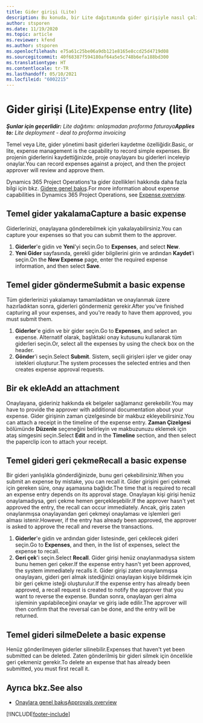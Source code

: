 ```yaml
---
title: Gider girişi (Lite)
description: Bu konuda, bir Lite dağıtımında gider girişiyle nasıl çalışılacağı hakkında bilgiler sağlanmaktadır.
author: stsporen
ms.date: 11/19/2020
ms.topic: article
ms.reviewer: kfend
ms.author: stsporen
ms.openlocfilehash: e75a61c25be06a9db121e8165e8ccd25d4719d08
ms.sourcegitcommit: 40f68387f594180af64a5e5c748b6efa188bd300
ms.translationtype: HT
ms.contentlocale: tr-TR
ms.lasthandoff: 05/10/2021
ms.locfileid: "6002215"
---
```

# <a name="expense-entry-lite"></a><span data-ttu-id="ed13f-103">Gider girişi (Lite)</span><span class="sxs-lookup"><span data-stu-id="ed13f-103">Expense entry (lite)</span></span>

<span data-ttu-id="ed13f-104">_**Şunlar için geçerlidir:** Lite dağıtımı: anlaşmadan proforma faturaya_</span><span class="sxs-lookup"><span data-stu-id="ed13f-104">_**Applies to:** Lite deployment - deal to proforma invoicing_</span></span>

<span data-ttu-id="ed13f-105">Temel veya Lite, gider yönetimi basit giderleri kaydetme özelliğidir.</span><span class="sxs-lookup"><span data-stu-id="ed13f-105">Basic, or lite, expense management is the capability to record simple expenses.</span></span> <span data-ttu-id="ed13f-106">Bir projenin giderlerini kaydettiğinizde, proje onaylayanı bu giderleri inceleyip onaylar.</span><span class="sxs-lookup"><span data-stu-id="ed13f-106">You can record expenses against a project, and then the project approver will review and approve them.</span></span>

<span data-ttu-id="ed13f-107">Dynamics 365 Project Operations'ta gider özellikleri hakkında daha fazla bilgi için bkz. [Gidere genel bakış](expense-overview.md).</span><span class="sxs-lookup"><span data-stu-id="ed13f-107">For more information about expense capabilities in Dynamics 365 Project Operations, see [Expense overview](expense-overview.md).</span></span>

## <a name="capture-a-basic-expense"></a><span data-ttu-id="ed13f-108">Temel gider yakalama</span><span class="sxs-lookup"><span data-stu-id="ed13f-108">Capture a basic expense</span></span>

<span data-ttu-id="ed13f-109">Giderlerinizi, onaylayana gönderebilmek için yakalayabilirsiniz.</span><span class="sxs-lookup"><span data-stu-id="ed13f-109">You can capture your expenses so that you can submit them to the approver.</span></span>

1. <span data-ttu-id="ed13f-110">**Giderler**'e gidin ve **Yeni**'yi seçin.</span><span class="sxs-lookup"><span data-stu-id="ed13f-110">Go to **Expenses**, and select **New**.</span></span>
2. <span data-ttu-id="ed13f-111">**Yeni Gider** sayfasında, gerekli gider bilgilerini girin ve ardından **Kaydet**'i seçin.</span><span class="sxs-lookup"><span data-stu-id="ed13f-111">On the **New Expense** page, enter the required expense information, and then select **Save**.</span></span>

## <a name="submit-a-basic-expense"></a><span data-ttu-id="ed13f-112">Temel gider gönderme</span><span class="sxs-lookup"><span data-stu-id="ed13f-112">Submit a basic expense</span></span>

<span data-ttu-id="ed13f-113">Tüm giderlerinizi yakalamayı tamamladıktan ve onaylanmak üzere hazırladıktan sonra, giderleri göndermeniz gerekir.</span><span class="sxs-lookup"><span data-stu-id="ed13f-113">After you've finished capturing all your expenses, and you're ready to have them approved, you must submit them.</span></span>

1. <span data-ttu-id="ed13f-114">**Giderler**'e gidin ve bir gider seçin.</span><span class="sxs-lookup"><span data-stu-id="ed13f-114">Go to **Expenses**, and select an expense.</span></span> <span data-ttu-id="ed13f-115">Alternatif olarak, başlıktaki onay kutusunu kullanarak tüm giderleri seçin.</span><span class="sxs-lookup"><span data-stu-id="ed13f-115">Or, select all the expenses by using the check box on the header.</span></span>
2. <span data-ttu-id="ed13f-116">**Gönder**'i seçin.</span><span class="sxs-lookup"><span data-stu-id="ed13f-116">Select **Submit**.</span></span> <span data-ttu-id="ed13f-117">Sistem, seçili girişleri işler ve gider onay istekleri oluşturur.</span><span class="sxs-lookup"><span data-stu-id="ed13f-117">The system processes the selected entries and then creates expense approval requests.</span></span>

## <a name="add-an-attachment"></a><span data-ttu-id="ed13f-118">Bir ek ekle</span><span class="sxs-lookup"><span data-stu-id="ed13f-118">Add an attachment</span></span>

<span data-ttu-id="ed13f-119">Onaylayana, gideriniz hakkında ek belgeler sağlamanız gerekebilir.</span><span class="sxs-lookup"><span data-stu-id="ed13f-119">You may have to provide the approver with additional documentation about your expense.</span></span> <span data-ttu-id="ed13f-120">Gider girişinin zaman çizelgesinde bir makbuz ekleyebilirsiniz.</span><span class="sxs-lookup"><span data-stu-id="ed13f-120">You can attach a receipt in the timeline of the expense entry.</span></span> <span data-ttu-id="ed13f-121">**Zaman Çizelgesi** bölümünde **Düzenle** seçeneğini belirleyin ve makbuzunuzu eklemek için ataş simgesini seçin.</span><span class="sxs-lookup"><span data-stu-id="ed13f-121">Select **Edit** and in the **Timeline** section, and then select the paperclip icon to attach your receipt.</span></span>

## <a name="recall-a-basic-expense"></a><span data-ttu-id="ed13f-122">Temel gideri geri çekme</span><span class="sxs-lookup"><span data-stu-id="ed13f-122">Recall a basic expense</span></span>

<span data-ttu-id="ed13f-123">Bir gideri yanlışlıkla gönderdiğinizde, bunu geri çekebilirsiniz.</span><span class="sxs-lookup"><span data-stu-id="ed13f-123">When you submit an expense by mistake, you can recall it.</span></span> <span data-ttu-id="ed13f-124">Gider girişini geri çekmek için gereken süre, onay aşamasına bağlıdır.</span><span class="sxs-lookup"><span data-stu-id="ed13f-124">The time that is required to recall an expense entry depends on its approval stage.</span></span>  <span data-ttu-id="ed13f-125">Onaylayan kişi girişi henüz onaylamadıysa, geri çekme hemen gerçekleşebilir.</span><span class="sxs-lookup"><span data-stu-id="ed13f-125">If the approver hasn't yet approved the entry, the recall can occur immediately.</span></span> <span data-ttu-id="ed13f-126">Ancak, giriş zaten onaylanmışsa onaylayandan geri çekmeyi onaylaması ve işlemleri geri alması istenir.</span><span class="sxs-lookup"><span data-stu-id="ed13f-126">However, if the entry has already been approved, the approver is asked to approve the recall and reverse the transactions.</span></span>

1. <span data-ttu-id="ed13f-127">**Giderler**'e gidin ve ardından gider listesinde, geri çekilecek gideri seçin.</span><span class="sxs-lookup"><span data-stu-id="ed13f-127">Go to **Expenses**, and then, in the list of expenses, select the expense to recall.</span></span>
2. <span data-ttu-id="ed13f-128">**Geri çek**'i seçin.</span><span class="sxs-lookup"><span data-stu-id="ed13f-128">Select **Recall**.</span></span> <span data-ttu-id="ed13f-129">Gider girişi henüz onaylanmadıysa sistem bunu hemen geri çeker.</span><span class="sxs-lookup"><span data-stu-id="ed13f-129">If the expense entry hasn't yet been approved, the system immediately recalls it.</span></span> <span data-ttu-id="ed13f-130">Gider girişi zaten onaylanmışsa onaylayanı, gideri geri almak istediğinizi onaylayan kişiye bildirmek için bir geri çekme isteği oluşturulur.</span><span class="sxs-lookup"><span data-stu-id="ed13f-130">If the expense entry has already been approved, a recall request is created to notify the approver that you want to reverse the expense.</span></span> <span data-ttu-id="ed13f-131">Bundan sonra, onaylayan geri alma işleminin yapılabileceğini onaylar ve giriş iade edilir.</span><span class="sxs-lookup"><span data-stu-id="ed13f-131">The approver will then confirm that the reversal can be done, and the entry will be returned.</span></span>

## <a name="delete-a-basic-expense"></a><span data-ttu-id="ed13f-132">Temel gideri silme</span><span class="sxs-lookup"><span data-stu-id="ed13f-132">Delete a basic expense</span></span>

<span data-ttu-id="ed13f-133">Henüz gönderilmeyen giderler silinebilir.</span><span class="sxs-lookup"><span data-stu-id="ed13f-133">Expenses that haven't yet been submitted can be deleted.</span></span> <span data-ttu-id="ed13f-134">Zaten gönderilmiş bir gideri silmek için öncelikle geri çekmeniz gerekir.</span><span class="sxs-lookup"><span data-stu-id="ed13f-134">To delete an expense that has already been submitted, you must first recall it.</span></span>

## <a name="see-also"></a><span data-ttu-id="ed13f-135">Ayrıca bkz.</span><span class="sxs-lookup"><span data-stu-id="ed13f-135">See also</span></span>

- [<span data-ttu-id="ed13f-136">Onaylara genel bakış</span><span class="sxs-lookup"><span data-stu-id="ed13f-136">Approvals overview</span></span>](../approvals/approvals-overview.md)


[!INCLUDE[footer-include](../includes/footer-banner.md)]
